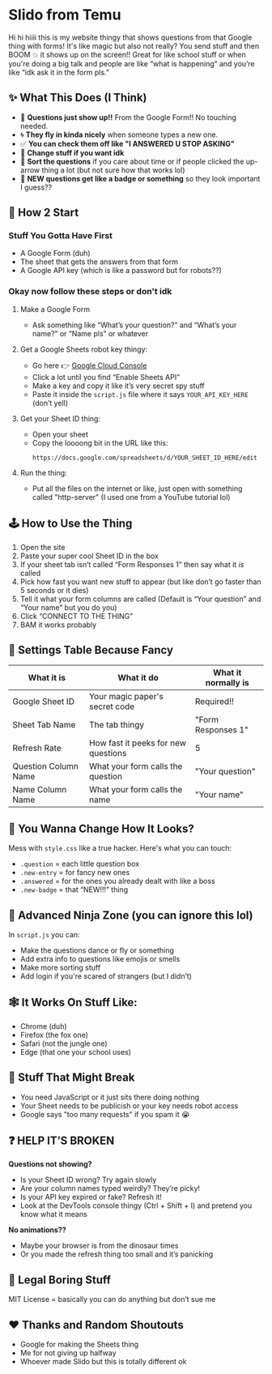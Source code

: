# Slido from Temu

Hi hi hiiii this is my website thingy that shows questions from that Google thing with forms! It's like magic but also not really? You send stuff and then BOOM 💥 it shows up on the screen!! Great for like school stuff or when you're doing a big talk and people are like “what is happening” and you’re like “idk ask it in the form pls.”

## ✨ What This Does (I Think)

- 🐸 **Questions just show up!!** From the Google Form!! No touching needed.
- 🌀 **They fly in kinda nicely** when someone types a new one.
- ✅ **You can check them off like "I ANSWERED U STOP ASKING"**
- 🔧 **Change stuff if you want idk**
- 🔢 **Sort the questions** if you care about time or if people clicked the up-arrow thing a lot (but not sure how that works lol)
- 🌟 **NEW questions get like a badge or something** so they look important I guess??

## 🧠 How 2 Start

### Stuff You Gotta Have First

- A Google Form (duh)
- The sheet that gets the answers from that form
- A Google API key (which is like a password but for robots??)

### Okay now follow these steps or don't idk

1. Make a Google Form
   - Ask something like “What’s your question?” and “What’s your name?” or “Name pls” or whatever

2. Get a Google Sheets robot key thingy:
   - Go here 👉 [Google Cloud Console](https://console.cloud.google.com/)
   - Click a lot until you find “Enable Sheets API”
   - Make a key and copy it like it’s very secret spy stuff
   - Paste it inside the `script.js` file where it says `YOUR_API_KEY_HERE` (don’t yell)

3. Get your Sheet ID thing:
   - Open your sheet
   - Copy the loooong bit in the URL like this:
     ```
     https://docs.google.com/spreadsheets/d/YOUR_SHEET_ID_HERE/edit
     ```

4. Run the thing:
   - Put all the files on the internet or like, just open with something called "http-server" (I used one from a YouTube tutorial lol)

## 🕹 How to Use the Thing

1. Open the site
2. Paste your super cool Sheet ID in the box
3. If your sheet tab isn’t called “Form Responses 1” then say what it *is* called
4. Pick how fast you want new stuff to appear (but like don’t go faster than 5 seconds or it dies)
5. Tell it what your form columns are called (Default is “Your question” and “Your name” but you do you)
6. Click “CONNECT TO THE THING”
7. BAM it works probably

## 🤯 Settings Table Because Fancy

| What it is | What it do | What it normally is |
|------------|------------|---------------------|
| Google Sheet ID | Your magic paper's secret code | Required!! |
| Sheet Tab Name | The tab thingy | "Form Responses 1" |
| Refresh Rate | How fast it peeks for new questions | 5 |
| Question Column Name | What your form calls the question | "Your question" |
| Name Column Name | What your form calls the name | "Your name" |

## 🎨 You Wanna Change How It Looks?

Mess with `style.css` like a true hacker. Here's what you can touch:

- `.question` = each little question box
- `.new-entry` = for fancy new ones
- `.answered` = for the ones you already dealt with like a boss
- `.new-badge` = that “NEW!!!” thing

## 🧪 Advanced Ninja Zone (you can ignore this lol)

In `script.js` you can:
- Make the questions dance or fly or something
- Add extra info to questions like emojis or smells
- Make more sorting stuff
- Add login if you're scared of strangers (but I didn’t)

## 🕸 It Works On Stuff Like:

- Chrome (duh)
- Firefox (the fox one)
- Safari (not the jungle one)
- Edge (that one your school uses)

## 🚫 Stuff That Might Break

- You need JavaScript or it just sits there doing nothing
- Your Sheet needs to be publicish or your key needs robot access
- Google says "too many requests" if you spam it 😭

## ❓ HELP IT’S BROKEN

**Questions not showing?**
- Is your Sheet ID wrong? Try again slowly
- Are your column names typed weirdly? They’re picky!
- Is your API key expired or fake? Refresh it!
- Look at the DevTools console thingy (Ctrl + Shift + I) and pretend you know what it means

**No animations??**
- Maybe your browser is from the dinosaur times
- Or you made the refresh thing too small and it’s panicking

## 📜 Legal Boring Stuff

MIT License = basically you can do anything but don’t sue me

## ❤️ Thanks and Random Shoutouts

- Google for making the Sheets thing
- Me for not giving up halfway
- Whoever made Slido but this is totally different ok
